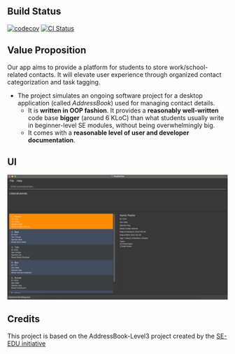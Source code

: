 ## Build Status
[![codecov](https://codecov.io/gh/AY2324S1-CS2103T-F08-3/tp/graph/badge.svg?token=BJR49ZPCBU)](https://codecov.io/gh/AY2324S1-CS2103T-F08-3/tp)
[![CI Status](https://github.com/se-edu/addressbook-level3/workflows/Java%20CI/badge.svg)](https://github.com/se-edu/addressbook-level3/actions)

## Value Proposition
Our app aims to provide a platform for students to store work/school-related contacts.
It will elevate user experience through organized contact categorization and task tagging.

* The project simulates an ongoing software project for a desktop application (called _AddressBook_) used for managing contact details.
  * It is **written in OOP fashion**. It provides a **reasonably well-written** code base **bigger** (around 6 KLoC) than what students usually write in beginner-level SE modules, without being overwhelmingly big.
  * It comes with a **reasonable level of user and developer documentation**.
 
## UI
![Ui](docs/images/Ui.png)

## Credits
This project is based on the AddressBook-Level3 project created by the [SE-EDU initiative](https://se-education.org)

